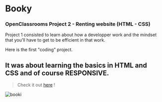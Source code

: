# Booky
### OpenClassrooms Project 2 - Renting website (HTML - CSS)

Project 1 consisted to learn about how a developper work and the mindset that you'll have to get to be efficient in that work.

Here is the first "coding" project. 

## It was about learning the basics in HTML and CSS and of course RESPONSIVE.

> Check it  out [here](https://booky-ebon.vercel.app/) !

![booki](https://user-images.githubusercontent.com/101552588/205619638-4aa184b8-7c32-4fd8-bce7-aeb75688ce44.png)
